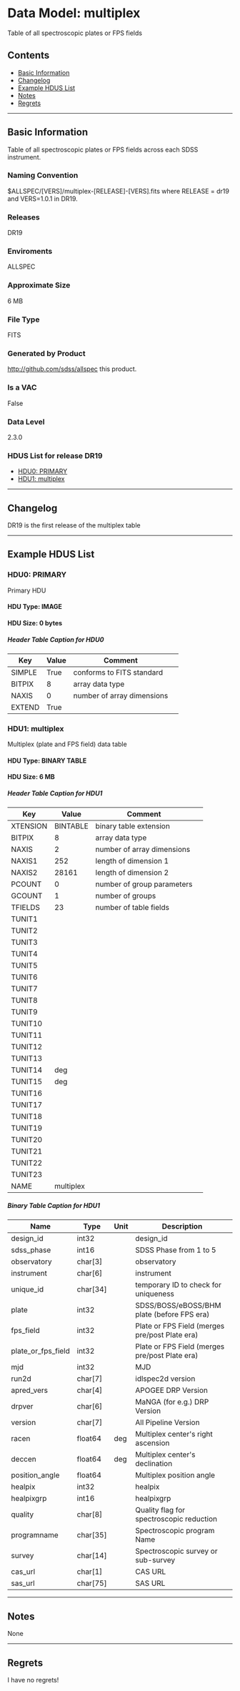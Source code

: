 # Data Model: multiplex


Table of all spectroscopic plates or FPS fields


## Contents
- [Basic Information](#basic-information)
- [Changelog](#changelog)
- [Example HDUS List](#example-hdus-list)
- [Notes](#notes)
- [Regrets](#regrets)
---

## Basic Information
Table of all spectroscopic plates or FPS fields across each SDSS instrument.

### Naming Convention
$ALLSPEC/[VERS]/multiplex-[RELEASE]-[VERS].fits where RELEASE = dr19 and VERS=1.0.1 in DR19.


### Releases
DR19

### Enviroments
ALLSPEC

### Approximate Size
6 MB

### File Type
FITS

### Generated by Product
http://github.com/sdss/allspec this product.

### Is a VAC
False

### Data Level
2.3.0

### HDUS List for release DR19
  - [HDU0: PRIMARY](#hdu0-primary)
  - [HDU1: multiplex](#hdu1-multiplex)

---

## Changelog
DR19 is the first release of the multiplex table

---
## Example HDUS List

### HDU0: PRIMARY
Primary HDU

#### HDU Type: IMAGE
#### HDU Size:  0 bytes

##### Header Table Caption for HDU0
Key | Value | Comment | |
| --- | --- | --- | --- |
| SIMPLE | True | conforms to FITS standard |
| BITPIX | 8 | array data type |
| NAXIS | 0 | number of array dimensions |
| EXTEND | True |  |



### HDU1: multiplex
Multiplex (plate and FPS field) data table

#### HDU Type: BINARY TABLE
#### HDU Size:  6 MB

##### Header Table Caption for HDU1
Key | Value | Comment | |
| --- | --- | --- | --- |
| XTENSION | BINTABLE | binary table extension |
| BITPIX | 8 | array data type |
| NAXIS | 2 | number of array dimensions |
| NAXIS1 | 252 | length of dimension 1 |
| NAXIS2 | 28161 | length of dimension 2 |
| PCOUNT | 0 | number of group parameters |
| GCOUNT | 1 | number of groups |
| TFIELDS | 23 | number of table fields |
| TUNIT1 |  |  |
| TUNIT2 |  |  |
| TUNIT3 |  |  |
| TUNIT4 |  |  |
| TUNIT5 |  |  |
| TUNIT6 |  |  |
| TUNIT7 |  |  |
| TUNIT8 |  |  |
| TUNIT9 |  |  |
| TUNIT10 |  |  |
| TUNIT11 |  |  |
| TUNIT12 |  |  |
| TUNIT13 |  |  |
| TUNIT14 | deg |  |
| TUNIT15 | deg |  |
| TUNIT16 |  |  |
| TUNIT17 |  |  |
| TUNIT18 |  |  |
| TUNIT19 |  |  |
| TUNIT20 |  |  |
| TUNIT21 |  |  |
| TUNIT22 |  |  |
| TUNIT23 |  |  |
| NAME | multiplex |  |

##### Binary Table Caption for HDU1
Name | Type | Unit | Description |
| --- | --- | --- | --- |
 | design_id | int32 |  | design_id |
 | sdss_phase | int16 |  | SDSS Phase from 1 to 5 |
 | observatory | char[3] |  | observatory |
 | instrument | char[6] |  | instrument |
 | unique_id | char[34] |  | temporary ID to check for uniqueness |
 | plate | int32 |  | SDSS/BOSS/eBOSS/BHM plate (before FPS era) |
 | fps_field | int32 |  | Plate or FPS Field (merges pre/post Plate era) |
 | plate_or_fps_field | int32 |  | Plate or FPS Field (merges pre/post Plate era) |
 | mjd | int32 |  | MJD |
 | run2d | char[7] |  | idlspec2d version |
 | apred_vers | char[4] |  | APOGEE DRP Version |
 | drpver | char[6] |  | MaNGA (for e.g.) DRP Version |
 | version | char[7] |  | All Pipeline Version |
 | racen | float64 | deg | Multiplex center's right ascension |
 | deccen | float64 | deg | Multiplex center's declination |
 | position_angle | float64 |  | Multiplex position angle |
 | healpix | int32 |  | healpix |
 | healpixgrp | int16 |  | healpixgrp |
 | quality | char[8] |  | Quality flag for spectroscopic reduction |
 | programname | char[35] |  | Spectroscopic program Name |
 | survey | char[14] |  | Spectroscopic survey or sub-survey |
 | cas_url | char[1] |  | CAS URL |
 | sas_url | char[75] |  | SAS URL |



---
## Notes
None

---
## Regrets
I  have no regrets!